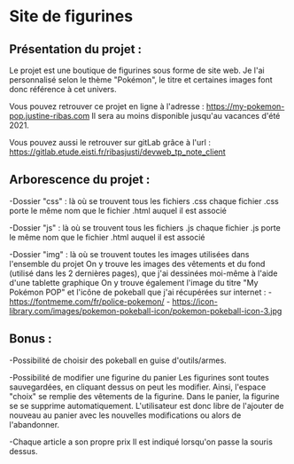 # Site de figurines

## Présentation du projet :

  Le projet est une boutique de figurines sous forme de site web.
  Je l'ai personnalisé selon le thème "Pokémon", le titre et certaines images font donc référence à cet univers.

  Vous pouvez retrouver ce projet en ligne à l'adresse : https://my-pokemon-pop.justine-ribas.com
  Il sera au moins disponible jusqu'au vacances d'été 2021.

  Vous pouvez aussi le retrouver sur gitLab grâce à l'url : https://gitlab.etude.eisti.fr/ribasjusti/devweb_tp_note_client



## Arborescence du projet :

  -Dossier "css" : là où se trouvent tous les fichiers .css
  chaque fichier .css porte le même nom que le fichier .html auquel il est associé

  -Dossier "js" : là où se trouvent tous les fichiers .js
  chaque fichier .js porte le même nom que le fichier .html auquel il est associé

  -Dossier "img" : là où se trouvent toutes les images utilisées dans l'ensemble du projet
  On y trouve les images des vêtements et du fond (utilisé dans les 2 dernières pages), que j'ai dessinées moi-même à l'aide d'une tablette graphique
  On y trouve également l'image du titre "My Pokémon POP" et l'icône de pokeball que j'ai récupérées sur internet :
      - https://fontmeme.com/fr/police-pokemon/
      - https://icon-library.com/images/pokemon-pokeball-icon/pokemon-pokeball-icon-3.jpg



## Bonus :

  -Possibilité de choisir des pokeball en guise d'outils/armes.

  -Possibilité de modifier une figurine du panier
  Les figurines sont toutes sauvegardées, en cliquant dessus on peut les modifier.
  Ainsi, l'espace "choix" se remplie des vêtements de la figurine.
  Dans le panier, la figurine se se supprime automatiquement. L'utilisateur est donc libre de l'ajouter de nouveau au panier avec les nouvelles modifications ou alors de l'abandonner.

  -Chaque article a son propre prix
  Il est indiqué lorsqu'on passe la souris dessus.
